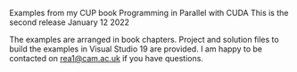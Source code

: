 Examples from my CUP book Programming in Parallel with CUDA 
This is the second release January 12 2022

The examples are arranged in book chapters.
Project and solution files to build the examples in Visual Studio 19 are provided.
I am happy to be contacted on rea1@cam.ac.uk if you have questions.
